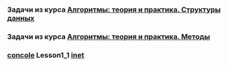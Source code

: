 ### Задачи из курса [Алгоритмы: теория и практика. Структуры данных](https://stepik.org/course/1547/syllabus)


### Задачи из курса [Алгоритмы: теория и практика. Методы](https://stepik.org/course/217/syllabus)
### [concole](src\main\java\ru\yandex\practicum\algorithmsTheoryAndPractice\Lesson1_1.java) Lesson1_1 [inet](https://github.com/TriAndres/javaTacks/blob/main/src/main/java/ru/yandex/practicum/algorithmsTheoryAndPractice/Lesson1_1.java)

